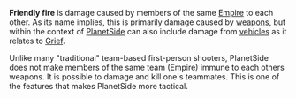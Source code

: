 **Friendly fire** is damage caused by members of the same [Empire](Empire.md) to
each other. As its name implies, this is primarily damage caused by
[weapons](../weapons/Weapon.md), but within the context of
[PlanetSide](../etc/PlanetSide.md) can also include damage from
[vehicles](../vehicles/Vehicle.md) as it relates to [Grief](Grief_points.md).

Unlike many "traditional" team-based first-person shooters, PlanetSide does not
make members of the same team (Empire) immune to each others weapons. It is
possible to damage and kill one's teammates. This is one of the features that
makes PlanetSide more tactical.
